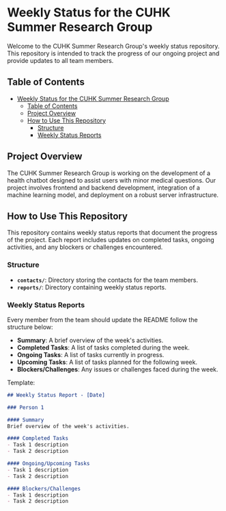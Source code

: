 # Weekly Status for the CUHK Summer Research Group

Welcome to the CUHK Summer Research Group's weekly status repository. This repository is intended to track the progress of our ongoing project and provide updates to all team members.

## Table of Contents

- [Weekly Status for the CUHK Summer Research Group](#weekly-status-for-the-cuhk-summer-research-group)
  - [Table of Contents](#table-of-contents)
  - [Project Overview](#project-overview)
  - [How to Use This Repository](#how-to-use-this-repository)
    - [Structure](#structure)
    - [Weekly Status Reports](#weekly-status-reports)

## Project Overview

The CUHK Summer Research Group is working on the development of a health chatbot designed to assist users with minor medical questions. Our project involves frontend and backend development, integration of a machine learning model, and deployment on a robust server infrastructure.

## How to Use This Repository

This repository contains weekly status reports that document the progress of the project. Each report includes updates on completed tasks, ongoing activities, and any blockers or challenges encountered.

### Structure

- **`contacts/`**: Directory storing the contacts for the team members.
- **`reports/`**: Directory containing weekly status reports.

### Weekly Status Reports

Every member from the team should update the README follow the structure below:

- **Summary**: A brief overview of the week's activities.
- **Completed Tasks**: A list of tasks completed during the week.
- **Ongoing Tasks**: A list of tasks currently in progress.
- **Upcoming Tasks**: A list of tasks planned for the following week.
- **Blockers/Challenges**: Any issues or challenges faced during the week.

Template:
```markdown
## Weekly Status Report - [Date]

### Person 1

#### Summary
Brief overview of the week's activities.

#### Completed Tasks
- Task 1 description
- Task 2 description

#### Ongoing/Upcoming Tasks
- Task 1 description
- Task 2 description

#### Blockers/Challenges
- Task 1 description
- Task 2 description
```
